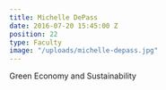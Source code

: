 ```yaml
---
title: Michelle DePass
date: 2016-07-20 15:45:00 Z
position: 22
type: Faculty
image: "/uploads/michelle-depass.jpg"
---
```


Green Economy and Sustainability

